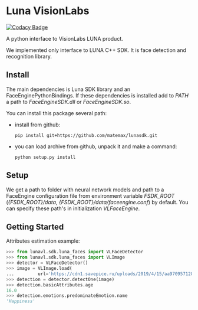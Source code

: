 # Luna VisionLabs

[![Codacy Badge](https://api.codacy.com/project/badge/Grade/d24e9508258849c2b40760fce3448c6b)](https://www.codacy.com/app/matemax/lunasdk?utm_source=github.com&amp;utm_medium=referral&amp;utm_content=matemax/lunasdk&amp;utm_campaign=Badge_Grade)

A python interface to VisionLabs LUNA product.

We implemented only interface to LUNA C++ SDK. It is face detection and recognition library.

## Install

The main dependencies is Luna SDK library and an FaceEnginePythonBindings. If these dependencies is installed
 add to *PATH* a path to *FaceEngineSDK.dll* or *FaceEngineSDK.so*.

You can install this package several path:

- install from github:
  
  ```console
  pip install git+https://github.com/matemax/lunasdk.git
  ```

- you can load archive from github, unpack it and make a command:
  
  ```console
  python setup.py install
  ```

## Setup

We get a path to folder with neural network models and path to a FaceEngine configuration file  from environment 
variable *FSDK_ROOT* (*{FSDK_ROOT}/data*, *{FSDK_ROOT}/data/faceengine.conf*) by default. You can specify these path's 
in initialization *VLFaceEngine*. 

## Getting Started

Attributes estimation example:

``` python
>>> from lunavl.sdk.luna_faces import VLFaceDetector
>>> from lunavl.sdk.luna_faces import VLImage
>>> detector = VLFaceDetector()
>>> image = VLImage.load(
...         url='https://cdn1.savepice.ru/uploads/2019/4/15/aa970957128d9892f297cdfa5b3fda88-full.jpg')
>>> detection = detector.detectOne(image)
>>> detection.basicAttributes.age
16.0
>>> detection.emotions.predominateEmotion.name
'Happiness'
```
